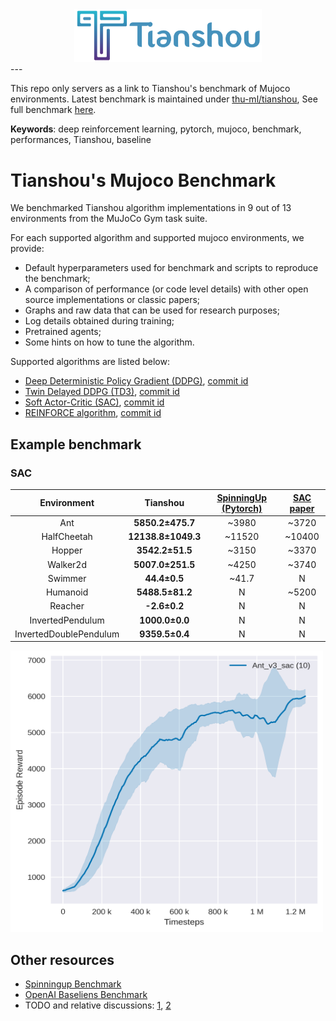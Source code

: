 <div align="center">
  <a href="http://tianshou.readthedocs.io"><img width="300px" height="auto" src="tianshou-logo.png"></a>
</div>
---

This repo only servers as a link to Tianshou's benchmark of Mujoco environments. Latest benchmark is maintained under [thu-ml/tianshou](https://github.com/thu-ml/tianshou), See full benchmark [here](https://github.com/thu-ml/tianshou/tree/master/examples/mujoco).

**Keywords**: deep reinforcement learning, pytorch, mujoco, benchmark, performances, Tianshou, baseline

# Tianshou's Mujoco Benchmark

We benchmarked Tianshou algorithm implementations in 9 out of 13 environments from the MuJoCo Gym task suite.

For each supported algorithm and supported mujoco environments, we provide:
- Default hyperparameters used for benchmark and scripts to reproduce the benchmark;
- A comparison of performance (or code level details) with other open source implementations or classic papers;
- Graphs and raw data that can be used for research purposes;
- Log details obtained during training;
- Pretrained agents;
- Some hints on how to tune the algorithm.
  

Supported algorithms are listed below:
- [Deep Deterministic Policy Gradient (DDPG)](https://arxiv.org/pdf/1509.02971.pdf), [commit id](https://github.com/thu-ml/tianshou/tree/e605bdea942b408126ef4fbc740359773259c9ec)
- [Twin Delayed DDPG (TD3)](https://arxiv.org/pdf/1802.09477.pdf), [commit id](https://github.com/thu-ml/tianshou/tree/e605bdea942b408126ef4fbc740359773259c9ec)
- [Soft Actor-Critic (SAC)](https://arxiv.org/pdf/1812.05905.pdf), [commit id](https://github.com/thu-ml/tianshou/tree/e605bdea942b408126ef4fbc740359773259c9ec)
- [REINFORCE algorithm](https://papers.nips.cc/paper/1999/file/464d828b85b0bed98e80ade0a5c43b0f-Paper.pdf), [commit id](https://github.com/thu-ml/tianshou/tree/v0.4.0)


## Example benchmark
### SAC

|      Environment       |      Tianshou      | [SpinningUp (Pytorch)](https://spinningup.openai.com/en/latest/spinningup/bench.html) | [SAC paper](https://arxiv.org/abs/1801.01290) |
| :--------------------: | :----------------: | :-------------------: | :---------: |
|          Ant           |  **5850.2±475.7**  |         ~3980         |    ~3720    |
|      HalfCheetah       | **12138.8±1049.3** |        ~11520         |   ~10400    |
|         Hopper         |  **3542.2±51.5**   |         ~3150         |    ~3370    |
|        Walker2d        |  **5007.0±251.5**  |         ~4250         |    ~3740    |
|        Swimmer         |    **44.4±0.5**    |         ~41.7         |      N      |
|        Humanoid        |  **5488.5±81.2**   |           N           |    ~5200    |
|        Reacher         |    **-2.6±0.2**    |           N           |      N      |
|    InvertedPendulum    |   **1000.0±0.0**   |           N           |      N      |
| InvertedDoublePendulum |   **9359.5±0.4**   |           N           |      N      |

<img src="./example_graph.png" width="500" height="450">


## Other resources
- [Spinningup Benchmark](https://spinningup.openai.com/en/latest/spinningup/bench.html)
- [OpenAI Baseliens Benchmark](https://htmlpreview.github.com/?https://github.com/openai/baselines/blob/master/benchmarks_mujoco1M.htm)
- TODO and relative discussions: [1](https://github.com/thu-ml/tianshou/issues/274), [2](https://github.com/thu-ml/tianshou/issues/307)

